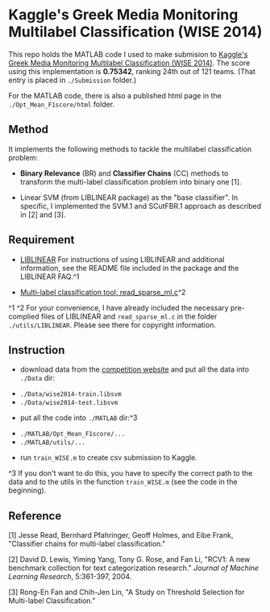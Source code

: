 # Kaggle's Greek Media Monitoring Multilabel Classification (WISE 2014)
  
This repo holds the MATLAB code I used to make submision to [Kaggle's Greek Media Monitoring Multilabel Classification (WISE 2014)](http://www.kaggle.com/c/wise-2014). The score using this implementation is **0.75342**, ranking 24th out of 121 teams. (That entry is placed in `./Submission` folder.)

For the MATLAB code, there is also a published html page in the `./Opt_Mean_F1score/html` folder.


## Method

It implements the following methods to tackle the multilabel classification problem:

* **Binary Relevance** (BR) and **Classifier Chains** (CC) methods to transform the multi-label classification problem into binary one [1].

* Linear SVM (from LIBLINEAR package) as the "base classifier". In specific, I implemented the SVM.1 and SCutFBR.1 approach as described in [2] and [3].


## Requirement

- [LIBLINEAR](http://www.csie.ntu.edu.tw/~cjlin/liblinear/) For instructions of using LIBLINEAR and additional information, see the README file included in the package and the LIBLINEAR FAQ.^1
  
- [Multi-label classification tool: read_sparse_ml.c](http://www.csie.ntu.edu.tw/~cjlin/libsvmtools/multilabel/)^2
  

^1 ^2 For your convenience, I have already included the necessary pre-complied files of LIBLINEAR and `read_sparse_ml.c` in the folder `./utils/LIBLINEAR`. Please see there for copyright information.
  
  
## Instruction

* download data from the [competition website](http://www.kaggle.com/c/wise-2014/data) and put all the data into `./Data` dir:
 - `./Data/wise2014-train.libsvm`
 - `./Data/wise2014-test.libsvm`
 
* put all the code into `./MATLAB` dir:^3
 - `./MATLAB/Opt_Mean_F1score/...`
 - `./MATLAB/utils/...`

* run `train_WISE.m` to create csv submission to Kaggle.

^3 If you don't want to do this, you have to specify the correct path to the data and to the utils in the function `train_WISE.m` (see the code in the beginning).


## Reference
[1] Jesse Read, Bernhard Pfahringer, Geoff Holmes, and Eibe Frank, "Classifier chains for multi-label classification."

[2] David D. Lewis, Yiming Yang, Tony G. Rose, and Fan Li, "RCV1: A new benchmark collection for text categorization research." *Journal of Machine Learning Research*, 5:361-397, 2004.

[3] Rong-En Fan and Chih-Jen Lin, "A Study on Threshold Selection for Multi-label Classification."